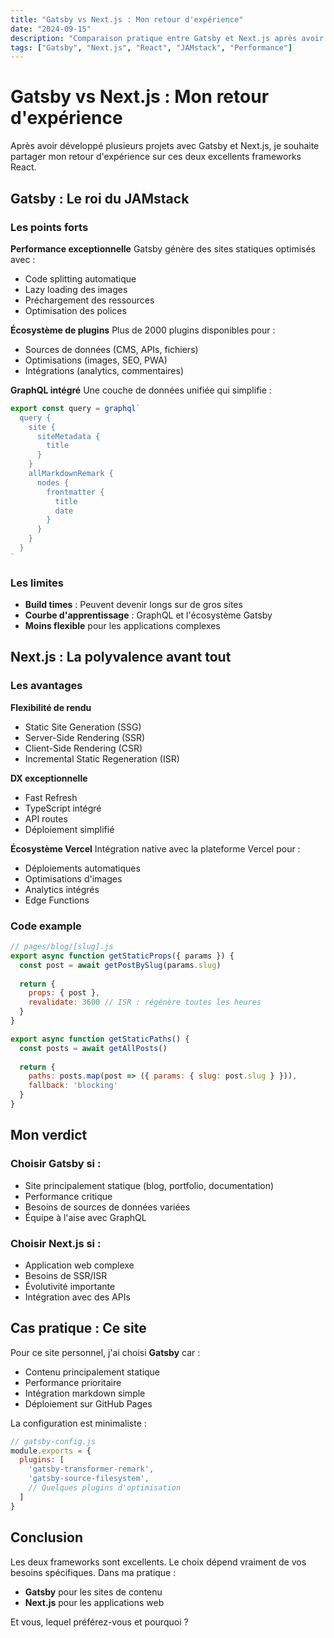 ```yaml
---
title: "Gatsby vs Next.js : Mon retour d'expérience"
date: "2024-09-15"
description: "Comparaison pratique entre Gatsby et Next.js après avoir développé plusieurs projets avec ces deux frameworks React."
tags: ["Gatsby", "Next.js", "React", "JAMstack", "Performance"]
---
```


# Gatsby vs Next.js : Mon retour d'expérience

Après avoir développé plusieurs projets avec Gatsby et Next.js, je souhaite partager mon retour d'expérience sur ces deux excellents frameworks React.

## Gatsby : Le roi du JAMstack

### Les points forts

**Performance exceptionnelle**
Gatsby génère des sites statiques optimisés avec :
- Code splitting automatique
- Lazy loading des images
- Préchargement des ressources
- Optimisation des polices

**Écosystème de plugins**
Plus de 2000 plugins disponibles pour :
- Sources de données (CMS, APIs, fichiers)
- Optimisations (images, SEO, PWA)
- Intégrations (analytics, commentaires)

**GraphQL intégré**
Une couche de données unifiée qui simplifie :
```javascript
export const query = graphql`
  query {
    site {
      siteMetadata {
        title
      }
    }
    allMarkdownRemark {
      nodes {
        frontmatter {
          title
          date
        }
      }
    }
  }
`
```

### Les limites

- **Build times** : Peuvent devenir longs sur de gros sites
- **Courbe d'apprentissage** : GraphQL et l'écosystème Gatsby
- **Moins flexible** pour les applications complexes

## Next.js : La polyvalence avant tout

### Les avantages

**Flexibilité de rendu**
- Static Site Generation (SSG)
- Server-Side Rendering (SSR)
- Client-Side Rendering (CSR)
- Incremental Static Regeneration (ISR)

**DX exceptionnelle**
- Fast Refresh
- TypeScript intégré
- API routes
- Déploiement simplifié

**Écosystème Vercel**
Intégration native avec la plateforme Vercel pour :
- Déploiements automatiques
- Optimisations d'images
- Analytics intégrés
- Edge Functions

### Code example

```javascript
// pages/blog/[slug].js
export async function getStaticProps({ params }) {
  const post = await getPostBySlug(params.slug)
  
  return {
    props: { post },
    revalidate: 3600 // ISR : régénère toutes les heures
  }
}

export async function getStaticPaths() {
  const posts = await getAllPosts()
  
  return {
    paths: posts.map(post => ({ params: { slug: post.slug } })),
    fallback: 'blocking'
  }
}
```

## Mon verdict

### Choisir Gatsby si :
- Site principalement statique (blog, portfolio, documentation)
- Performance critique
- Besoins de sources de données variées
- Équipe à l'aise avec GraphQL

### Choisir Next.js si :
- Application web complexe
- Besoins de SSR/ISR
- Évolutivité importante
- Intégration avec des APIs

## Cas pratique : Ce site

Pour ce site personnel, j'ai choisi **Gatsby** car :
- Contenu principalement statique
- Performance prioritaire
- Intégration markdown simple
- Déploiement sur GitHub Pages

La configuration est minimaliste :

```javascript
// gatsby-config.js
module.exports = {
  plugins: [
    'gatsby-transformer-remark',
    'gatsby-source-filesystem',
    // Quelques plugins d'optimisation
  ]
}
```

## Conclusion

Les deux frameworks sont excellents. Le choix dépend vraiment de vos besoins spécifiques. Dans ma pratique :
- **Gatsby** pour les sites de contenu
- **Next.js** pour les applications web

Et vous, lequel préférez-vous et pourquoi ?
